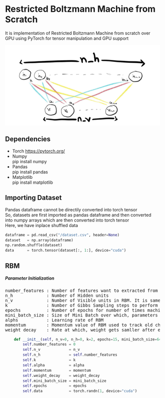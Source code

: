 # Restricted Boltzmann Machine from Scratch

<!-- > Looking down the misty path to uncertain destinations🌌🍀&nbsp;&nbsp;&nbsp;<br>
&nbsp;&nbsp;&nbsp;&nbsp;&nbsp;&nbsp;&nbsp;&nbsp;&nbsp;&nbsp;&nbsp;&nbsp;&nbsp;&nbsp;&nbsp;&nbsp;&nbsp;&nbsp;&nbsp;&nbsp;&nbsp;&nbsp;&nbsp;&nbsp;&nbsp;&nbsp;&nbsp;&nbsp;&nbsp;&nbsp;&nbsp;&nbsp;&nbsp;&nbsp;&nbsp;&nbsp;&nbsp;&nbsp;&nbsp;&nbsp;&nbsp;&nbsp;&nbsp;&nbsp;&nbsp;&nbsp;&nbsp;&nbsp;&nbsp;&nbsp;&nbsp;&nbsp;&nbsp;&nbsp;&nbsp;&nbsp;&nbsp;&nbsp;&nbsp;&nbsp;&nbsp;&nbsp;&nbsp;&nbsp;&nbsp;&nbsp;&nbsp;&nbsp;&nbsp;&nbsp;&nbsp;&nbsp;&nbsp;&nbsp;&nbsp;&nbsp;&nbsp;&nbsp;&nbsp;&nbsp;&nbsp;&nbsp;&nbsp;&nbsp;&nbsp;&nbsp;&nbsp;&nbsp;&nbsp;&nbsp;&nbsp;&nbsp;&nbsp;&nbsp;- x' <br><br><br> -->

It is implementation of Restricted Boltzmann Machine from scratch over GPU using PyTorch for tensor manipulation and GPU support

<img src = https://github.com/pushpull13/Restricted-Boltzmann-Machine/blob/master/rbm.jpg>

## Dependencies
- Torch
https://pytorch.org/
- Numpy <br>
pip install numpy
- Pandas <br>
pip install pandas
- Matplotlib <br>
pip install matplotlib

## Importing Dataset
Pandas dataframe cannot be directily converted into torch tensor <br>
So, datasets are first imported as pandas dataframe and then converted into numpy arrays which are then converted into torch tensor <br>
Here, we have inplace shuffled data
```python
dataframe = pd.read_csv("/dataset.csv", header=None)
dataset   = np.array(dataframe)
np.random.shuffle(dataset)
data      = torch.tensor(dataset[:, 1:], device="cuda")
```
## RBM
##### Parameter Initialization
<pre>
number_features : Number of features want to extracted from given dataset. It is same as number of hidden units in RBM
n_h             : Number of Hidden units
n_v             : Number of Visible units in RBM. It is same as number of inputs we have from dataset
k               : Number of Gibbs Sampling steps to perform Contrastive Divergance
epochs          : Number of epochs for number of times machine to train on same data
mini_batch_size : Size of Mini Batch over which, parameters are updated
alphs           : Learning rate of RBM
momentum        : Momentum value of RBM used to track old change in weights
weight_decay    : Rate at which, weight gets samller after every epochs
</pre>
```python
    def __init__(self, n_v=0, n_h=0, k=2, epochs=15, mini_batch_size=64, alpha=0.001, momentum=0.9, weight_decay=0.001):
        self.number_features = 0
        self.n_v             = n_v
        self.n_h             = self.number_features
        self.k               = k
        self.alpha           = alpha
        self.momentum        = momentum
        self.weight_decay    = weight_decay
        self.mini_batch_size = mini_batch_size
        self.epochs          = epochs
        self.data            = torch.randn(1, device="cuda")
```
